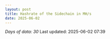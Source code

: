 ```yaml
---
layout: post
title: Hashrate of the Sidechain in MH/s
date: 2025-06-02
---
```



<script src="https://cdnjs.cloudflare.com/ajax/libs/PapaParse/5.3.0/papaparse.min.js"></script>
<script src="https://cdn.jsdelivr.net/npm/apexcharts"></script>
<script src="/assets/js/sidechain-hashrate-30days.js"></script>

<div id="wrapper">
  <div id="areaChart">
  </div>
  <div id="barChart">
  </div>
 </div>

*Days of data: 30* Last updated: 2025-06-02 07:39
